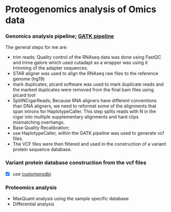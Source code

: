 # Proteogenomics analysis of Omics data
### Genomics analysis pipeline; [GATK pipeline](https://gatk.broadinstitute.org/hc/en-us/articles/360035531192?id=4067)
The general steps for me are:
- trim reads; Quality control of the RNAseq data was done using FastQC and trime galore which used cutadapt as a wrapper was using it trimming of the adapter sequences.
- STAR aligner was used to align the RNAseq raw files to the reference genome (hg19)
- mark duplicates; picard software was used to mark duplicate reads and the marked duplicates were removed from the final bam files using picard tool
- SplitNCigarReads; Because RNA aligners have different conventions than DNA aligners, we need to reformat some of the alignments that span introns for HaplotypeCaller. This step splits reads with N in the cigar into multiple supplementary alignments and hard clips mismatching overhangs.
- Base Quality Recalibration; 
- use HaplotypeCaller, within the GATK pipeline was used to generate vcf files. 
- The VCF files were then filtered and used in the construction of a variant protein sequence database.

### Variant protein database construction from the vcf files
- [x] use [customprodbj](https://github.com/wenbostar/Customprodbj)
### Proteomics analysis
- MaxQuant analysis using the sample specific database
- Differential analysis
